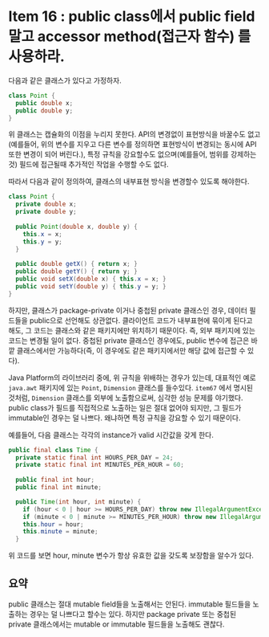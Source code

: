 # Item 16 : public class에서 public field 말고 accessor method(접근자 함수) 를 사용하라.

다음과 같은 클래스가 있다고 가정하자.

``` java
class Point {
  public double x;
  public double y;
}
```

위 클래스는 캡슐화의 이점을 누리지 못한다. API의 변경없이 표현방식을 바꿀수도 없고(예를들어, 위의 변수를 지우고 다른 변수를 정의하면 표현방식이 변경되는 동시에 API또한 변경이 되어 버린다.), 특정 규칙을 강요할수도 없으며(예를들어, 범위를 강제하는 것) 필드에 접근될때 추가적인 작업을 수행할 수도 없다.

따라서 다음과 같이 정의하여, 클래스의 내부표현 방식을 변경할수 있도록 해야한다.

``` java 
class Point { 
  private double x; 
  private double y; 
  
  public Point(double x, double y) { 
    this.x = x; 
    this.y = y; 
  } 
  
  public double getX() { return x; } 
  public double getY() { return y; } 
  public void setX(double x) { this.x = x; } 
  public void setY(double y) { this.y = y; } 
}
```

하지만, 클래스가 package-private 이거나 중첩된 private 클래스인 경우, 데이터 필드들을 public으로 선언해도 상관없다. 클라이언트 코드가 내부표현에 묶이게 된다고 해도, 그 코드는 클래스와 같은 패키지에만 위치하기 때문이다. 즉, 외부 패키지에 있는 코드는 변경될 일이 없다. 중첩된 private 클래스인 경우에도, public 변수에 접근은 바깥 클래스에서만 가능하다(즉, 이 경우에도 같은 패키지에서만 해당 값에 접근할 수 있다). 

Java Platform의 라이브러리 중에, 위 규칙을 위배하는 경우가 있는데, 대표적인 예로 ```java.awt``` 패키지에 있는 ```Point```, ```Dimension``` 클래스를 들수있다. ```item67``` 에서 명시된 것처럼, ```Dimension``` 클래스를 외부에 노출함으로써, 심각한 성능 문제를 야기했다. public class가 필드를 직접적으로 노출하는 일은 절대 없어야 되지만, 그 필드가 immutable인 경우는 덜 나쁘다. 왜냐하면 특정 규칙을 강요할 수 있기 때문이다.

예를들어, 다음 클래스는 각각의 instance가 valid 시간값을 갖게 한다.

``` java
public final class Time { 
  private static final int HOURS_PER_DAY = 24; 
  private static final int MINUTES_PER_HOUR = 60; 
  
  public final int hour; 
  public final int minute; 

  public Time(int hour, int minute) { 
    if (hour < 0 | hour >= HOURS_PER_DAY) throw new IllegalArgumentException("Hour: " + hour); 
    if (minute < 0 | minute >= MINUTES_PER_HOUR) throw new IllegalArgumentException("Min: " + minute); 
    this.hour = hour; 
    this.minute = minute; 
  }

```

위 코드를 보면 hour, minute 변수가 항상 유효한 값을 갖도록 보장함을 알수가 있다.

## 요약

public 클래스는 절대 mutable field들을 노출해서는 안된다. immutable 필드들을 노출하는 경우는 덜 나쁘다고 할수는 있다. 하지만 package private 또는 중첩된 private 클래스에서는 mutable or immutable 필드들을 노출해도 괜찮다.

